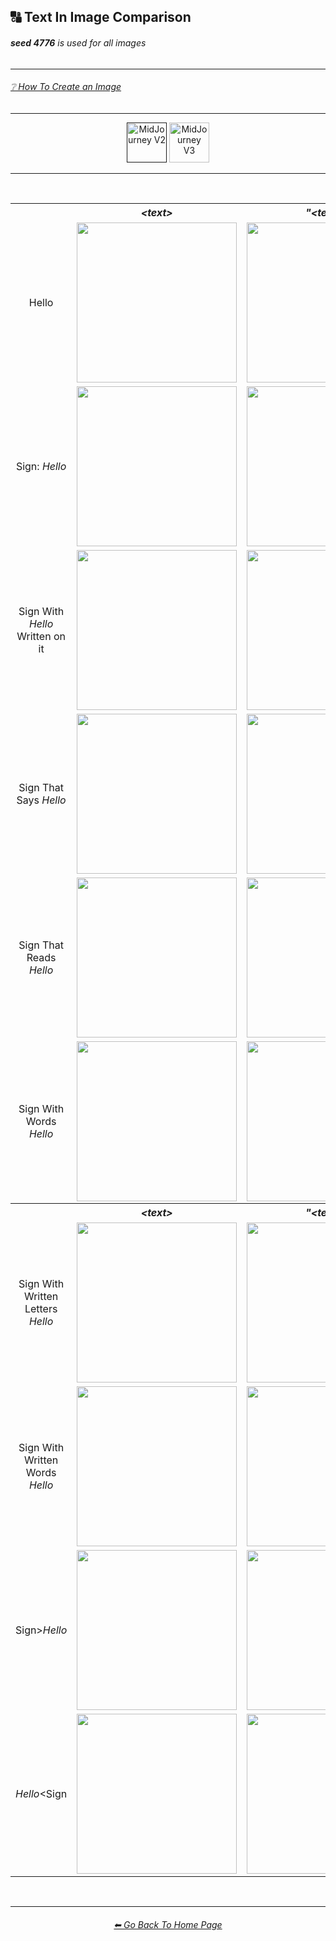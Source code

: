 <h2>🔠 Text In Image Comparison</h2>
<h6><b>seed 4776</b> is used for all images</h6>

<hr><!--------------->

<h6><a href="https://github.com/willwulfken/MidJourney-Styles-and-Keywords-Reference/wiki/%E2%9D%94-How-To-Guide#-creating-an-image">❔ How To Create an Image</a></h6>

<hr><!--------------->

<div align="center">

[<img src="https://github.com/willwulfken/MidJourney-Styles-and-Keywords-Reference/blob/main/Images/Repo_Parts/Buttons/version_button/button_version_MJV2_active.png?raw=true" alt="MidJourney V2" height="64" />]()
[<img src="https://github.com/willwulfken/MidJourney-Styles-and-Keywords-Reference/blob/main/Images/Repo_Parts/Buttons/version_button/button_version_MJV3_inactive.png?raw=true" alt="MidJourney V3" height="64" />](https://github.com/willwulfken/MidJourney-Styles-and-Keywords-Reference/blob/main/Pages/MJ_V3/Summary_Pages/Text_In_Image_Comparison.md)

</div>

<hr>
<br>

<div align="center">

<table>
    <tr align=center valign=middle>
        <th></th>
        <th><i>&#60;text&#62;</i></th>
        <th><i>"&#60;text&#62;"</i></th>
        <th><i>'&#60;text&#62;'</i></th>
        <th><i>: &#60;text&#62;</i></th>
        <th><i>"&#60;text&#62;"::&#60;prompt&#62;</i></th>
    </tr>
    <tr align=center valign=middle>
        <td>Hello</td>
        <td><img src="https://github.com/willwulfken/MidJourney-Styles-and-Keywords-Reference/blob/main/Images/MJ_V2/Summary_Images/Text_In_Image_Comparison/Text/Hello.png?raw=true" width="256" /></td>
        <td><img src="https://github.com/willwulfken/MidJourney-Styles-and-Keywords-Reference/blob/main/Images/MJ_V2/Summary_Images/Text_In_Image_Comparison/Text_With_Quotes/Hello.png?raw=true" width="256" /></td>
        <td><img src="https://github.com/willwulfken/MidJourney-Styles-and-Keywords-Reference/blob/main/Images/MJ_V2/Summary_Images/Text_In_Image_Comparison/Text_With_Apostrophes/Hello.png?raw=true" width="256" /></td>
        <td>-</td>
        <td>-</td>
    </tr>
    <tr align=center valign=middle>
        <td>Sign: <i>Hello</i></td>
        <td><img src="https://github.com/willwulfken/MidJourney-Styles-and-Keywords-Reference/blob/main/Images/MJ_V2/Summary_Images/Text_In_Image_Comparison/Text_With_Colon/Sign_Hello.png?raw=true" width="256" /></td>
        <td><img src="https://github.com/willwulfken/MidJourney-Styles-and-Keywords-Reference/blob/main/Images/MJ_V2/Summary_Images/Text_In_Image_Comparison/Text_With_Colon/Sign_''Hello''.png?raw=true" width="256" /></td>
        <td><img src="https://github.com/willwulfken/MidJourney-Styles-and-Keywords-Reference/blob/main/Images/MJ_V2/Summary_Images/Text_In_Image_Comparison/Text_With_Colon/Sign_'Hello'.png?raw=true" width="256" /></td>
        <td>-</td>
        <td><img src="https://github.com/willwulfken/MidJourney-Styles-and-Keywords-Reference/blob/main/Images/MJ_V2/Summary_Images/Text_In_Image_Comparison/Text_With_Quotes_And_Double_Colons/Sign-colon-_Hello.png?raw=true" width="256" /></td>
    </tr>
    <tr align=center valign=middle>
        <td>Sign With <i>Hello</i> Written on it</td><td><img src="https://github.com/willwulfken/MidJourney-Styles-and-Keywords-Reference/blob/main/Images/MJ_V2/Summary_Images/Text_In_Image_Comparison/Text/Sign_With_Hello_Written_on_it.png?raw=true" width="256" /></td><td><img src="https://github.com/willwulfken/MidJourney-Styles-and-Keywords-Reference/blob/main/Images/MJ_V2/Summary_Images/Text_In_Image_Comparison/Text_With_Quotes/Sign_With_Hello_Written_on_it.png?raw=true" width="256" /></td><td><img src="https://github.com/willwulfken/MidJourney-Styles-and-Keywords-Reference/blob/main/Images/MJ_V2/Summary_Images/Text_In_Image_Comparison/Text_With_Apostrophes/Sign_With_'Hello'_Written_on_it.png?raw=true" width="256" /></td>
        <td>-</td>
        <td>-</td>
    </tr>
    <tr align=center valign=middle>
        <td>Sign That Says <i>Hello</i></td><td><img src="https://github.com/willwulfken/MidJourney-Styles-and-Keywords-Reference/blob/main/Images/MJ_V2/Summary_Images/Text_In_Image_Comparison/Text/Sign_That_Says_Hello.png?raw=true" width="256" /></td><td><img src="https://github.com/willwulfken/MidJourney-Styles-and-Keywords-Reference/blob/main/Images/MJ_V2/Summary_Images/Text_In_Image_Comparison/Text_With_Quotes/Sign_That_Says_Hello.png?raw=true" width="256" /></td><td><img src="https://github.com/willwulfken/MidJourney-Styles-and-Keywords-Reference/blob/main/Images/MJ_V2/Summary_Images/Text_In_Image_Comparison/Text_With_Apostrophes/Sign_That_Says_Hello.png?raw=true" width="256" /></td><td><img src="https://github.com/willwulfken/MidJourney-Styles-and-Keywords-Reference/blob/main/Images/MJ_V2/Summary_Images/Text_In_Image_Comparison/Text_With_Colon/Sign_That_Says_Hello.png?raw=true" width="256" /></td>
        <td><img src="https://github.com/willwulfken/MidJourney-Styles-and-Keywords-Reference/blob/main/Images/MJ_V2/Summary_Images/Text_In_Image_Comparison/Text_With_Quotes_And_Double_Colons/Sign_That_Says_Hello.png?raw=true" width="256" /></td>
    </tr>
    <tr align=center valign=middle>
        <td>Sign That Reads <i>Hello</i></td><td><img src="https://github.com/willwulfken/MidJourney-Styles-and-Keywords-Reference/blob/main/Images/MJ_V2/Summary_Images/Text_In_Image_Comparison/Text/Sign_That_Reads_Hello.png?raw=true" width="256" /></td><td><img src="https://github.com/willwulfken/MidJourney-Styles-and-Keywords-Reference/blob/main/Images/MJ_V2/Summary_Images/Text_In_Image_Comparison/Text_With_Quotes/Sign_That_Reads_Hello.png?raw=true" width="256" /></td><td><img src="https://github.com/willwulfken/MidJourney-Styles-and-Keywords-Reference/blob/main/Images/MJ_V2/Summary_Images/Text_In_Image_Comparison/Text_With_Apostrophes/Sign_That_Reads_Hello.png?raw=true" width="256" /></td><td><img src="https://github.com/willwulfken/MidJourney-Styles-and-Keywords-Reference/blob/main/Images/MJ_V2/Summary_Images/Text_In_Image_Comparison/Text_With_Colon/Sign_That_Reads_Hello.png?raw=true" width="256" /></td>
        <td><img src="https://github.com/willwulfken/MidJourney-Styles-and-Keywords-Reference/blob/main/Images/MJ_V2/Summary_Images/Text_In_Image_Comparison/Text_With_Quotes_And_Double_Colons/Sign_That_Reads_Hello.png?raw=true" width="256" /></td>
    </tr>
    <tr align=center valign=middle>
        <td>Sign With Words <i>Hello</i></td><td><img src="https://github.com/willwulfken/MidJourney-Styles-and-Keywords-Reference/blob/main/Images/MJ_V2/Summary_Images/Text_In_Image_Comparison/Text/Sign_With_Words_Hello.png?raw=true" width="256" /></td><td><img src="https://github.com/willwulfken/MidJourney-Styles-and-Keywords-Reference/blob/main/Images/MJ_V2/Summary_Images/Text_In_Image_Comparison/Text_With_Quotes/Sign_With_Words_Hello.png?raw=true" width="256" /></td><td><img src="https://github.com/willwulfken/MidJourney-Styles-and-Keywords-Reference/blob/main/Images/MJ_V2/Summary_Images/Text_In_Image_Comparison/Text_With_Apostrophes/Sign_With_Words_Hello.png?raw=true" width="256" /></td><td><img src="https://github.com/willwulfken/MidJourney-Styles-and-Keywords-Reference/blob/main/Images/MJ_V2/Summary_Images/Text_In_Image_Comparison/Text_With_Colon/Sign_With_Words_Hello.png?raw=true" width="256" /></td>
        <td><img src="https://github.com/willwulfken/MidJourney-Styles-and-Keywords-Reference/blob/main/Images/MJ_V2/Summary_Images/Text_In_Image_Comparison/Text_With_Quotes_And_Double_Colons/Sign_With_Words_Hello.png?raw=true" width="256" /></td>
    </tr>
    <tr align=center valign=middle>
    </tr>
    <tr align=center valign=middle>
        <th></th>
        <th><i>&#60;text&#62;</i></th>
        <th><i>"&#60;text&#62;"</i></th>
        <th><i>'&#60;text&#62;'</i></th>
        <th><i>: &#60;text&#62;</i></th>
        <th><i>"&#60;text&#62;"::&#60;prompt&#62;</i></th>
    </tr>
    <tr align=center valign=middle>
        <td>Sign With Written Letters <i>Hello</i></td><td><img src="https://github.com/willwulfken/MidJourney-Styles-and-Keywords-Reference/blob/main/Images/MJ_V2/Summary_Images/Text_In_Image_Comparison/Text/Sign_With_Written_Letters_Hello.png?raw=true" width="256" /></td><td><img src="https://github.com/willwulfken/MidJourney-Styles-and-Keywords-Reference/blob/main/Images/MJ_V2/Summary_Images/Text_In_Image_Comparison/Text_With_Quotes/Sign_With_Written_Letters_Hello.png?raw=true" width="256" /></td><td><img src="https://github.com/willwulfken/MidJourney-Styles-and-Keywords-Reference/blob/main/Images/MJ_V2/Summary_Images/Text_In_Image_Comparison/Text_With_Apostrophes/Sign_With_Written_Letters_Hello.png?raw=true" width="256" /></td><td><img src="https://github.com/willwulfken/MidJourney-Styles-and-Keywords-Reference/blob/main/Images/MJ_V2/Summary_Images/Text_In_Image_Comparison/Text_With_Colon/Sign_With_Written_Letters_Hello.png?raw=true" width="256" /></td>
        <td><img src="https://github.com/willwulfken/MidJourney-Styles-and-Keywords-Reference/blob/main/Images/MJ_V2/Summary_Images/Text_In_Image_Comparison/Text_With_Quotes_And_Double_Colons/Sign_With_Written_Letters_Hello.png?raw=true" width="256" /></td>
    </tr>
    <tr align=center valign=middle>
        <td>Sign With Written Words <i>Hello</i></td><td><img src="https://github.com/willwulfken/MidJourney-Styles-and-Keywords-Reference/blob/main/Images/MJ_V2/Summary_Images/Text_In_Image_Comparison/Text/Sign_With_Written_Words_Hello.png?raw=true" width="256" /></td><td><img src="https://github.com/willwulfken/MidJourney-Styles-and-Keywords-Reference/blob/main/Images/MJ_V2/Summary_Images/Text_In_Image_Comparison/Text_With_Quotes/Sign_With_Written_Words_Hello.png?raw=true" width="256" /></td><td><img src="https://github.com/willwulfken/MidJourney-Styles-and-Keywords-Reference/blob/main/Images/MJ_V2/Summary_Images/Text_In_Image_Comparison/Text_With_Apostrophes/Sign_With_Written_Words_Hello.png?raw=true" width="256" /></td><td><img src="https://github.com/willwulfken/MidJourney-Styles-and-Keywords-Reference/blob/main/Images/MJ_V2/Summary_Images/Text_In_Image_Comparison/Text_With_Colon/Sign_With_Written_Words_Hello.png?raw=true" width="256" /></td>
        <td><img src="https://github.com/willwulfken/MidJourney-Styles-and-Keywords-Reference/blob/main/Images/MJ_V2/Summary_Images/Text_In_Image_Comparison/Text_With_Quotes_And_Double_Colons/Sign_With_Written_Words_Hello.png?raw=true" width="256" /></td>
    </tr>
    <tr align=center valign=middle>
        <td>Sign&#62;<i>Hello</i></td><td><img src="https://github.com/willwulfken/MidJourney-Styles-and-Keywords-Reference/blob/main/Images/MJ_V2/Summary_Images/Text_In_Image_Comparison/Text/Sign^Hello.png?raw=true" width="256" /></td><td><img src="https://github.com/willwulfken/MidJourney-Styles-and-Keywords-Reference/blob/main/Images/MJ_V2/Summary_Images/Text_In_Image_Comparison/Text_With_Quotes/Sign^Hello.png?raw=true" width="256" /></td><td><img src="https://github.com/willwulfken/MidJourney-Styles-and-Keywords-Reference/blob/main/Images/MJ_V2/Summary_Images/Text_In_Image_Comparison/Text_With_Apostrophes/Sign^Hello.png?raw=true" width="256" /></td>
        <td>-</td>
        <td><img src="https://github.com/willwulfken/MidJourney-Styles-and-Keywords-Reference/blob/main/Images/MJ_V2/Summary_Images/Text_In_Image_Comparison/Text_With_Quotes_And_Double_Colons/Sign^Hello.png?raw=true" width="256" /></td>
    </tr>
    <tr align=center valign=middle>
    <td><i>Hello</i>&#60;Sign</td><td><img src="https://github.com/willwulfken/MidJourney-Styles-and-Keywords-Reference/blob/main/Images/MJ_V2/Summary_Images/Text_In_Image_Comparison/Text/Hello^Sign.png?raw=true" width="256" /></td><td><img src="https://github.com/willwulfken/MidJourney-Styles-and-Keywords-Reference/blob/main/Images/MJ_V2/Summary_Images/Text_In_Image_Comparison/Text_With_Quotes/Hello^Sign.png?raw=true" width="256" /></td><td><img src="https://github.com/willwulfken/MidJourney-Styles-and-Keywords-Reference/blob/main/Images/MJ_V2/Summary_Images/Text_In_Image_Comparison/Text_With_Apostrophes/Hello^Sign.png?raw=true" width="256" /></td>
    <td>-</td>
    <td>-</td>
    </tr>
</table>

</div>

<br>

<hr><!--------------->
<div align="center">
<h6><a href="https://github.com/willwulfken/MidJourney-Styles-and-Keywords-Reference/blob/main/README.md">⬅ Go Back To Home Page</a></h6>
</div>
